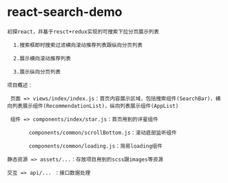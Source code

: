 # react-search-demo
```
初探react，并基于resct+redux实现的可搜索下拉分页展示列表
```
```
  1.搜索框即时搜索过滤横向滚动推荐列表跟纵向分页列表
```
```
  2.展示横向滚动推荐列表
```
```
  3.展示纵向分页列表
```
```
项目概述：
```
```
 页面 => views/index/index.js：首页内容展示区域，包括搜索组件(SearchBar)，横向列表展示组件(RecommendationList)，纵向列表展示组件(AppList)
```
```
 组件 => components/index/star.js：首页用到的评星组件
 ```
 ```
        components/common/scrollBottom.js：滚动底部监听组件
 ```
 ```
        components/common/loading.js：简易loading组件
 ```
 ```
 静态资源 => assets/...：存放项目用到的scss跟images等资源
 ```
 ```
 交互 => api/... ：接口数据处理
 ```
 
